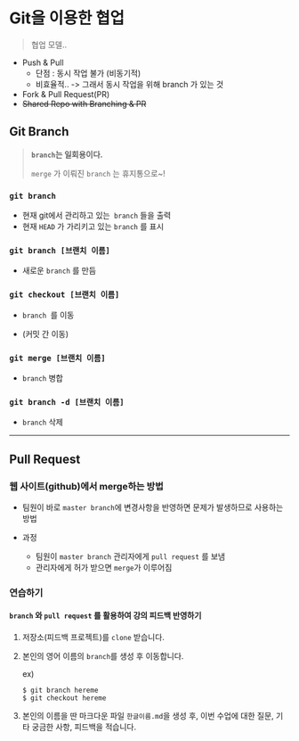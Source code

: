 # Git을 이용한 협업

> 협업 모델..

* Push & Pull
  * 단점 : 동시 작업 불가 (비동기적)
  * 비효율적.. -> 그래서 동시 작업을 위해 branch 가 있는 것
* Fork & Pull Request(PR)
* ~~Shared Repo with Branching & PR~~



## Git Branch

> **`branch`는 일회용이다.**
>
> `merge` 가 이뤄진 `branch` 는 휴지통으로~!



### `git branch`

* 현재 git에서 관리하고 있는` branch` 들을 출력
* 현재 `HEAD` 가 가리키고 있는 `branch` 를 표시



### `git branch [브랜치 이름]`

* 새로운 `branch` 를 만듬



### `git checkout [브랜치 이름]`

* `branch `를 이동

* (커밋 간 이동)



### `git merge [브랜치 이름]`

* `branch` 병합



### `git branch -d [브랜치 이름]`

* `branch` 삭제



---



## Pull Request 

### 웹 사이트(github)에서 merge하는 방법

* 팀원이 바로 `master branch`에 변경사항을 반영하면 문제가 발생하므로 사용하는 방법

* 과정

  * 팀원이 `master branch` 관리자에게 `pull request` 를 보냄
  * 관리자에게 허가 받으면 `merge`가 이루어짐

  

### 연습하기

#### `branch` 와 `pull request` 를 활용하여 강의 피드백 반영하기

1. 저장소(피드백 프로젝트)를 `clone` 받습니다.

2. 본인의 영어 이름의 `branch`를 생성 후 이동합니다.

   ex) 

   ```노디ㅣ
   $ git branch hereme
   $ git checkout hereme
   ```

   

3. 본인의 이름을 딴 마크다운 파일 `한글이름.md`을 생성 후, 이번 수업에 대한 질문, 기타 궁금한 사항, 피드백을 적습니다.